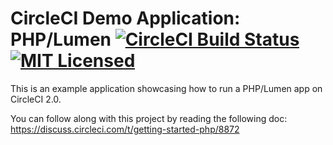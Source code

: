 # CircleCI Demo Application: PHP/Lumen [![CircleCI Build Status](https://circleci.com/gh/circleci/cci-demo-lumen.svg?style=shield&circle-token=37349ed9c9b3f84bd5dbe47e54aaecee8fd9bbac)](https://circleci.com/gh/circleci/cci-demo-lumen) [![MIT Licensed](https://img.shields.io/badge/license-MIT-blue.svg)](https://raw.githubusercontent.com/circleci/cci-demo-react/master/LICENSE)

This is an example application showcasing how to run a PHP/Lumen app on CircleCI 2.0.

You can follow along with this project by reading the following doc: https://discuss.circleci.com/t/getting-started-php/8872

